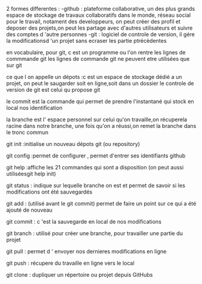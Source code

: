 2 formes differentes :
-github : plateforme collaborative, un des plus grands espace de stockage de travaux collaboratifs dans le monde, réseau social pour le travail, notament des developpeurs, on peut
créer des profil et deposer des projets,on peut les partage avec d'autres utilisateurs et suivre des comptes d 'autre personnes
-git : logiciel de controle de version, il gére la modificationsd 'un projet sans ecraser les partie ptrécèdentes

en vocabulaire, pour git, c est un programme ou l'on rentre les lignes de commmande git
les lignes de commande git ne peuvent etre utilisées que sur git

ce que l on appelle un dépots :c est un espace de stockage dédié a un projet, on peut le saugarder soit en ligne,soit dans un dossier
le controle de version de git est celui qu propose git 

le commit est la commande qui permet de prendre l'instantané qui stock en local nos identification

la branche est l' espace personnel sur celui qu'on travaille,on récuperela racine dans notre branche, une fois qu'on a réussi,on remet la branche dans le tronc commun

git init :initialise un nouveau dépots git (ou repository)

git config :permet de configurer , permet d'entrer ses identifiants github

git help :affiche les 21 commandes qui sont a disposition (on peut aussi utiliséesgit help init)

git status : indique sur lequelle branche on est et permet de savoir si les modifications ont été sauvegardés

git add : (utilisé avant le git commit) permet de faire un point sur ce qui a été ajouté de nouveau

git commit : c 'est la sauvegarde en local de nos modifications

git branch : utilisé pour créer une branche, pour travailler une partie du projet

git pull : permet d ' envoyer nos dernieres modifications en ligne

git push : récupere du travaille en ligne vers le local

git clone : dupliquer un répertoire ou projet depuis GitHubs

